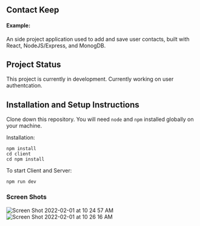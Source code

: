 ## Contact Keep

#### Example:

An side project application used to add and save user contacts, built with React, NodeJS/Express, and MonogDB.

## Project Status

This project is currently in development. Currently working on user authentcation.


## Installation and Setup Instructions


Clone down this repository. You will need `node` and `npm` installed globally on your machine.  

Installation:

`npm install`\
 `cd client`\
 `cd npm install` 
 
To start Client and Server:

`npm run dev`


### Screen Shots
![Screen Shot 2022-02-01 at 10 24 57 AM](https://user-images.githubusercontent.com/46685981/152009328-1947611b-7eed-45f1-8505-0426f1425f8f.png)
![Screen Shot 2022-02-01 at 10 26 16 AM](https://user-images.githubusercontent.com/46685981/152009344-f7921fd5-8814-4dee-9487-ea8a2ca610a7.png)

